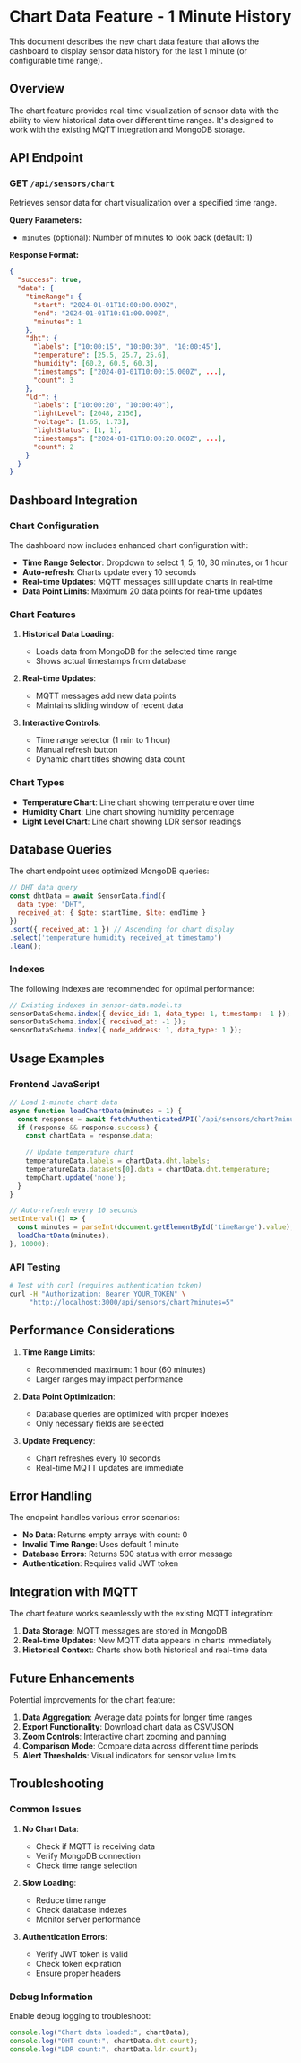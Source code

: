 # Chart Data Feature - 1 Minute History

This document describes the new chart data feature that allows the dashboard to display sensor data history for the last 1 minute (or configurable time range).

## Overview

The chart feature provides real-time visualization of sensor data with the ability to view historical data over different time ranges. It's designed to work with the existing MQTT integration and MongoDB storage.

## API Endpoint

### GET `/api/sensors/chart`

Retrieves sensor data for chart visualization over a specified time range.

**Query Parameters:**
- `minutes` (optional): Number of minutes to look back (default: 1)

**Response Format:**
```json
{
  "success": true,
  "data": {
    "timeRange": {
      "start": "2024-01-01T10:00:00.000Z",
      "end": "2024-01-01T10:01:00.000Z",
      "minutes": 1
    },
    "dht": {
      "labels": ["10:00:15", "10:00:30", "10:00:45"],
      "temperature": [25.5, 25.7, 25.6],
      "humidity": [60.2, 60.5, 60.3],
      "timestamps": ["2024-01-01T10:00:15.000Z", ...],
      "count": 3
    },
    "ldr": {
      "labels": ["10:00:20", "10:00:40"],
      "lightLevel": [2048, 2156],
      "voltage": [1.65, 1.73],
      "lightStatus": [1, 1],
      "timestamps": ["2024-01-01T10:00:20.000Z", ...],
      "count": 2
    }
  }
}
```

## Dashboard Integration

### Chart Configuration

The dashboard now includes enhanced chart configuration with:

- **Time Range Selector**: Dropdown to select 1, 5, 10, 30 minutes, or 1 hour
- **Auto-refresh**: Charts update every 10 seconds
- **Real-time Updates**: MQTT messages still update charts in real-time
- **Data Point Limits**: Maximum 20 data points for real-time updates

### Chart Features

1. **Historical Data Loading**: 
   - Loads data from MongoDB for the selected time range
   - Shows actual timestamps from database

2. **Real-time Updates**: 
   - MQTT messages add new data points
   - Maintains sliding window of recent data

3. **Interactive Controls**:
   - Time range selector (1 min to 1 hour)
   - Manual refresh button
   - Dynamic chart titles showing data count

### Chart Types

- **Temperature Chart**: Line chart showing temperature over time
- **Humidity Chart**: Line chart showing humidity percentage
- **Light Level Chart**: Line chart showing LDR sensor readings

## Database Queries

The chart endpoint uses optimized MongoDB queries:

```javascript
// DHT data query
const dhtData = await SensorData.find({
  data_type: "DHT",
  received_at: { $gte: startTime, $lte: endTime }
})
.sort({ received_at: 1 }) // Ascending for chart display
.select('temperature humidity received_at timestamp')
.lean();
```

### Indexes

The following indexes are recommended for optimal performance:

```javascript
// Existing indexes in sensor-data.model.ts
sensorDataSchema.index({ device_id: 1, data_type: 1, timestamp: -1 });
sensorDataSchema.index({ received_at: -1 });
sensorDataSchema.index({ node_address: 1, data_type: 1 });
```

## Usage Examples

### Frontend JavaScript

```javascript
// Load 1-minute chart data
async function loadChartData(minutes = 1) {
  const response = await fetchAuthenticatedAPI(`/api/sensors/chart?minutes=${minutes}`);
  if (response && response.success) {
    const chartData = response.data;
    
    // Update temperature chart
    temperatureData.labels = chartData.dht.labels;
    temperatureData.datasets[0].data = chartData.dht.temperature;
    tempChart.update('none');
  }
}

// Auto-refresh every 10 seconds
setInterval(() => {
  const minutes = parseInt(document.getElementById('timeRange').value);
  loadChartData(minutes);
}, 10000);
```

### API Testing

```bash
# Test with curl (requires authentication token)
curl -H "Authorization: Bearer YOUR_TOKEN" \
     "http://localhost:3000/api/sensors/chart?minutes=5"
```

## Performance Considerations

1. **Time Range Limits**: 
   - Recommended maximum: 1 hour (60 minutes)
   - Larger ranges may impact performance

2. **Data Point Optimization**:
   - Database queries are optimized with proper indexes
   - Only necessary fields are selected

3. **Update Frequency**:
   - Chart refreshes every 10 seconds
   - Real-time MQTT updates are immediate

## Error Handling

The endpoint handles various error scenarios:

- **No Data**: Returns empty arrays with count: 0
- **Invalid Time Range**: Uses default 1 minute
- **Database Errors**: Returns 500 status with error message
- **Authentication**: Requires valid JWT token

## Integration with MQTT

The chart feature works seamlessly with the existing MQTT integration:

1. **Data Storage**: MQTT messages are stored in MongoDB
2. **Real-time Updates**: New MQTT data appears in charts immediately
3. **Historical Context**: Charts show both historical and real-time data

## Future Enhancements

Potential improvements for the chart feature:

1. **Data Aggregation**: Average data points for longer time ranges
2. **Export Functionality**: Download chart data as CSV/JSON
3. **Zoom Controls**: Interactive chart zooming and panning
4. **Comparison Mode**: Compare data across different time periods
5. **Alert Thresholds**: Visual indicators for sensor value limits

## Troubleshooting

### Common Issues

1. **No Chart Data**: 
   - Check if MQTT is receiving data
   - Verify MongoDB connection
   - Check time range selection

2. **Slow Loading**:
   - Reduce time range
   - Check database indexes
   - Monitor server performance

3. **Authentication Errors**:
   - Verify JWT token is valid
   - Check token expiration
   - Ensure proper headers

### Debug Information

Enable debug logging to troubleshoot:

```javascript
console.log("Chart data loaded:", chartData);
console.log("DHT count:", chartData.dht.count);
console.log("LDR count:", chartData.ldr.count);
``` 